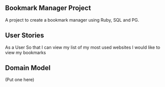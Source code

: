 ## Bookmark Manager Project ##

A project to create a bookmark manager using Ruby, SQL and PG.

## User Stories ##

As a User
So that I can view my list of my most used websites
I would like to view my bookmarks

## Domain Model

(Put one here)
